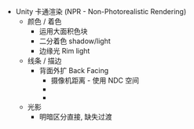- Unity 卡通渲染 (NPR - Non-Photorealistic Rendering)
	- 颜色 / 着色
		- 运用大面积色块
		- 二分着色 shadow/light
		- 边缘光 Rim light
	- 线条 / 描边
		- 背面外扩 Back Facing
			- 摄像机距离 - 使用 NDC 空间
			-
			-
	- 光影
		- 明暗区分直接, 缺失过渡